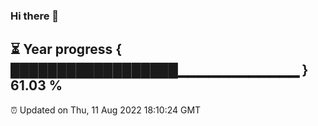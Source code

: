 ### Hi there 👋
⏳ Year progress { ██████████████████▁▁▁▁▁▁▁▁▁▁▁▁ } 61.03 %
---
⏰ Updated on Thu, 11 Aug 2022 18:10:24 GMT


